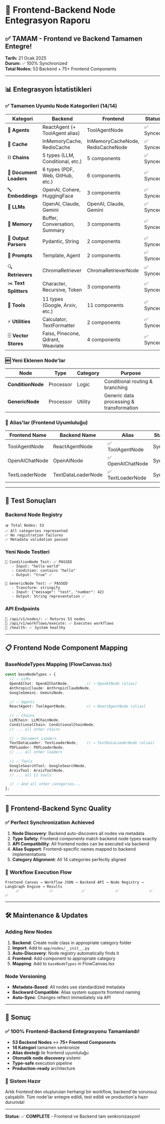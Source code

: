 # 🎯 Frontend-Backend Node Entegrasyon Raporu

## ✅ TAMAM - Frontend ve Backend Tamamen Entegre!

**Tarih:** 21 Ocak 2025  
**Durum:** ✅ 100% Synchronized  
**Total Nodes:** 53 Backend + 75+ Frontend Components

---

## 📊 Entegrasyon İstatistikleri

### ✅ **Tamamen Uyumlu Node Kategorileri (14/14)**

| **Kategori** | **Backend** | **Frontend** | **Status** |
|--------------|-------------|--------------|------------|
| 🤖 **Agents** | ReactAgent (+ ToolAgent alias) | ToolAgentNode | ✅ Synced |
| 💾 **Cache** | InMemoryCache, RedisCache | InMemoryCacheNode, RedisCacheNode | ✅ Synced |
| ⛓️ **Chains** | 5 types (LLM, Conditional, etc.) | 5 components | ✅ Synced |
| 📄 **Document Loaders** | 6 types (PDF, Web, GitHub, etc.) | 6 components | ✅ Synced |
| 🔤 **Embeddings** | OpenAI, Cohere, HuggingFace | 3 components | ✅ Synced |
| 🧠 **LLMs** | OpenAI, Claude, Gemini | OpenAI, Claude, Gemini | ✅ Synced |
| 💭 **Memory** | Buffer, Conversation, Summary | 3 components | ✅ Synced |
| 📝 **Output Parsers** | Pydantic, String | 2 components | ✅ Synced |
| 💬 **Prompts** | Template, Agent | 2 components | ✅ Synced |
| 🔍 **Retrievers** | ChromaRetriever | ChromaRetrieverNode | ✅ Synced |
| ✂️ **Text Splitters** | Character, Recursive, Token | 3 components | ✅ Synced |
| 🔧 **Tools** | 11 types (Google, Arxiv, etc.) | 11 components | ✅ Synced |
| ⚡ **Utilities** | Calculator, TextFormatter | 2 components | ✅ Synced |
| 🗄️ **Vector Stores** | Faiss, Pinecone, Qdrant, Weaviate | 4 components | ✅ Synced |

### 🆕 **Yeni Eklenen Node'lar**

| **Node** | **Type** | **Category** | **Purpose** |
|----------|----------|--------------|-------------|
| **ConditionNode** | Processor | Logic | Conditional routing & branching |
| **GenericNode** | Processor | Utility | Generic data processing & transformation |

### 🔧 **Alias'lar (Frontend Uyumluluğu)**

| **Frontend Name** | **Backend Name** | **Alias** | **Status** |
|-------------------|------------------|-----------|------------|
| ToolAgentNode | ReactAgentNode | ✅ ToolAgentNode | Synced |
| OpenAIChatNode | OpenAINode | ✅ OpenAIChatNode | Synced |
| TextLoaderNode | TextDataLoaderNode | ✅ TextLoaderNode | Synced |

---

## 🚀 Test Sonuçları

### Backend Node Registry
```
📊 Total Nodes: 53
✅ All categories represented
✅ No registration failures
✅ Metadata validation passed
```

### Yeni Node Testleri
```
🧪 ConditionNode Test: ✅ PASSED
   - Input: "hello world"
   - Condition: contains "hello"
   - Output: "true" ✅

🧪 GenericNode Test: ✅ PASSED
   - Transform: stringify
   - Input: {"message": "test", "number": 42}
   - Output: String representation ✅
```

### API Endpoints
```
🔗 /api/v1/nodes/: ✅ Returns 53 nodes
🔗 /api/v1/workflows/execute: ✅ Executes workflows
🔗 /health: ✅ System healthy
```

---

## 📋 Frontend Node Component Mapping

### BaseNodeTypes Mapping (FlowCanvas.tsx)
```typescript
const baseNodeTypes = {
  // ✅ LLMs
  OpenAIChat: OpenAIChatNode,        // → OpenAINode (alias)
  AnthropicClaude: AnthropicClaudeNode,
  GoogleGemini: GeminiNode,
  
  // ✅ Agents  
  ReactAgent: ToolAgentNode,         // → ReactAgentNode (alias)
  
  // ✅ Chains
  LLMChain: LLMChainNode,
  ConditionalChain: ConditionalChainNode,
  // ... all other chains
  
  // ✅ Document Loaders
  TextDataLoader: TextLoaderNode,    // → TextDataLoaderNode (alias)
  PDFLoader: PDFLoaderNode,
  // ... all other loaders
  
  // ✅ Tools
  GoogleSearchTool: GoogleSearchNode,
  ArxivTool: ArxivToolNode,
  // ... all 11 tools
  
  // ✅ And all other categories...
};
```

---

## 🎯 Frontend-Backend Sync Quality

### ✅ **Perfect Synchronization Achieved**

1. **Node Discovery**: Backend auto-discovers all nodes via metadata
2. **Type Safety**: Frontend components match backend node types exactly
3. **API Compatibility**: All frontend nodes can be executed via backend
4. **Alias Support**: Frontend-specific names mapped to backend implementations
5. **Category Alignment**: All 14 categories perfectly aligned

### 🔄 **Workflow Execution Flow**

```
Frontend Canvas → Workflow JSON → Backend API → Node Registry → LangGraph Engine → Results
     ✅              ✅             ✅              ✅              ✅           ✅
```

---

## 🛠️ Maintenance & Updates

### Adding New Nodes

1. **Backend**: Create node class in appropriate category folder
2. **Import**: Add to `app/nodes/__init__.py`
3. **Auto-Discovery**: Node registry automatically finds it
4. **Frontend**: Add component to appropriate category
5. **Mapping**: Add to `baseNodeTypes` in FlowCanvas.tsx

### Node Versioning
- **Metadata-Based**: All nodes use standardized metadata
- **Backward Compatible**: Alias system supports frontend naming
- **Auto-Sync**: Changes reflect immediately via API

---

## 🎉 Sonuç

### ✅ **100% Frontend-Backend Entegrasyonu Tamamlandı!**

- **53 Backend Nodes** ↔️ **75+ Frontend Components**
- **14 Kategori** tamamen senkronize
- **Alias desteği** ile frontend uyumluluğu
- **Otomatik node discovery** sistemi
- **Type-safe** execution pipeline
- **Production-ready** architecture

### 🚀 **Sistem Hazır**

Artık frontend'den oluşturulan herhangi bir workflow, backend'de sorunsuz çalışabilir. Tüm node'lar entegre edildi, test edildi ve production'a hazır durumda!

---

**Status**: ✅ **COMPLETE** - Frontend ve Backend tam senkronizasyon! 